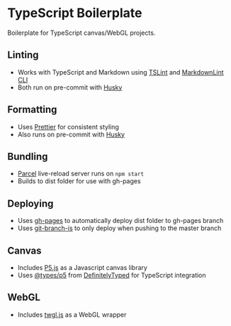 # TypeScript Boilerplate

Boilerplate for TypeScript canvas/WebGL projects.

## Linting

- Works with TypeScript and Markdown using [TSLint](https://github.com/palantir/tslint) and [MarkdownLint CLI](https://github.com/igorshubovych/markdownlint-cli)
- Both run on pre-commit with [Husky](https://github.com/typicode/husky)

## Formatting

- Uses [Prettier](https://github.com/prettier/prettier) for consistent styling
- Also runs on pre-commit with [Husky](https://github.com/typicode/husky)

## Bundling

- [Parcel](https://github.com/parcel-bundler/parcel) live-reload server runs on `npm start`
- Builds to dist folder for use with gh-pages

## Deploying

- Uses [gh-pages](https://github.com/tschaub/gh-pages) to automatically deploy dist folder to gh-pages branch
- Uses [git-branch-is](https://github.com/kevinoid/git-branch-is) to only deploy when pushing to the master branch

## Canvas

- Includes [P5.js](https://github.com/processing/p5.js) as a Javascript canvas library
- Uses [@types/p5](https://github.com/p5-types/DefinitelyTyped) from [DefinitelyTyped](https://github.com/DefinitelyTyped/DefinitelyTyped) for TypeScript integration

## WebGL

- Includes [twgl.js](https://github.com/greggman/twgl.js) as a WebGL wrapper

